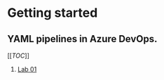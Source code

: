 # Getting started
## YAML pipelines in Azure DevOps.

[[_TOC_]]
1. [Lab 01](/lab-01/lab01/lab01.md)
